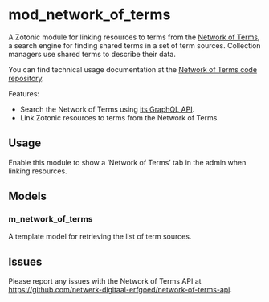 mod_network_of_terms
====================

A Zotonic module for linking resources to terms from the
[Network of Terms](https://termennetwerk.netwerkdigitaalerfgoed.nl), a search engine for finding shared terms in a set
of term sources. Collection managers use shared terms to describe their data.

You can find technical usage documentation at
the [Network of Terms code repository](https://github.com/netwerk-digitaal-erfgoed/network-of-terms-api).

Features:

* Search the Network of Terms using [its GraphQL API](https://termennetwerk-api.netwerkdigitaalerfgoed.nl/graphiql).
* Link Zotonic resources to terms from the Network of Terms.

Usage
-----

Enable this module to show a ‘Network of Terms’ tab in the admin when linking resources.

## Models

### m_network_of_terms

A template model for retrieving the list of term sources.

Issues
------

Please report any issues with the Network of Terms API
at https://github.com/netwerk-digitaal-erfgoed/network-of-terms-api.
